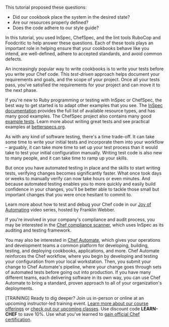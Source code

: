 This tutorial proposed these questions:

* Did our cookbook place the system in the desired state?
* Are our resources properly defined?
* Does the code adhere to our style guide?

In this tutorial, you used InSpec, ChefSpec, and the lint tools RuboCop and Foodcritic to help answer these questions. Each of these tools plays an important role in helping ensure that your cookbooks behave like you intend, are well-defined, adhere to accepted standards, and avoid common defects.

An increasingly popular way to write cookbooks is to write your tests before you write your Chef code. This _test-driven_ approach helps document your requirements and goals, and the scope of your project. Once all your tests pass, you've satisfied the requirements for your project and can move it to the next phase.

If you're new to Ruby programming or testing with InSpec or ChefSpec, the best way to get started is to adapt other examples that you see. The [InSpec documentation](http://inspec.io/docs/reference/resources/) provides the full list of available resource types, and has many good examples. The ChefSpec project also contains many good [example tests](https://github.com/sethvargo/chefspec/tree/master/examples). Learn more about writing great tests and see practical examples at [betterspecs.org](http://betterspecs.org).

As with any kind of software testing, there's a time trade-off. It can take some time to write your initial tests and incorporate them into your workflow &ndash; arguably, it can take more time to set up your test process than it would take to test your initial configuration manually. Writing test code is also new to many people, and it can take time to ramp up your skills.

But once you have automated testing in place and the skills to start writing tests, verifying changes becomes significantly faster. What once took days or weeks to manually verify can now take hours or even minutes. And because automated testing enables you to more quickly and easily build confidence in your changes, you'll be better able to tackle those small but important changes that you were once hesitant to commit to.

Learn more about how to test and debug your Chef code in our [Joy of Automating](/skills/) video series, hosted by Franklin Webber.

If you're involved in your company's compliance and audit process, you may be interested in the [Chef compliance scanner](/tutorials/compliance-assess/rhel/), which uses InSpec as its auditing and testing framework.

You may also be interested in [Chef Automate](https://www.chef.io/automate/), which gives your operations and development teams a common platform for developing, building, testing, and deploying cookbooks, applications, and more. Chef Automate reinforces the Chef workflow, where you begin by developing and testing your configuration from your local workstation. Then, you submit your change to Chef Automate's pipeline, where your change goes through sets of automated tests before going out into production. If you have many different teams, each delivering software in its own way, you can use Chef Automate to bring a standard, proven approach to all of your organization's deployments.

[TRAINING] Ready to dig deeper? Join us in-person or online at an upcoming instructor-led training event. [Learn more about our course offerings](https://www.chef.io/training/) or [check out our upcoming classes](https://www.chef.io/blog/events/category/training-events/). Use discount code **LEARN-CHEF** to save 10%. Use what you've learned to [gain official Chef certification](https://training.chef.io/certification).
